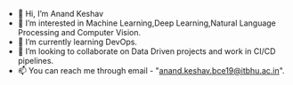 - 👋 Hi, I’m Anand Keshav
- 👀 I’m interested in Machine Learning,Deep Learning,Natural Language Processing and Computer Vision.
- 🌱 I’m currently learning DevOps.
- 💞️ I’m looking to collaborate on Data Driven projects and work in CI/CD pipelines.
- 📫 You can reach me through email - "anand.keshav.bce19@itbhu.ac.in".

<!---
keshav7366/keshav7366 is a ✨ special ✨ repository because its `README.md` (this file) appears on your GitHub profile.
You can click the Preview link to take a look at your changes.
--->
